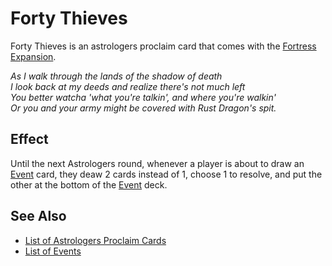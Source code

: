# Forty Thieves

Forty Thieves is an astrologers proclaim card that comes with the [Fortress Expansion](../content.md).

*As I walk through the lands of the shadow of death<br>I look back at my deeds and realize there's not much left<br>You better watcha 'what you're talkin', and where you're walkin'<br>Or you and your army might be covered with Rust Dragon's spit.*


## Effect

Until the next Astrologers round, whenever a player is about to draw an [Event](../events/index.md) card, they deaw 2 cards instead of 1, choose 1 to resolve, and put the other at the bottom of the [Event](../events/index.md) deck.


## See Also

- [List of Astrologers Proclaim Cards](index.md)
- [List of Events](../events/index.md)
